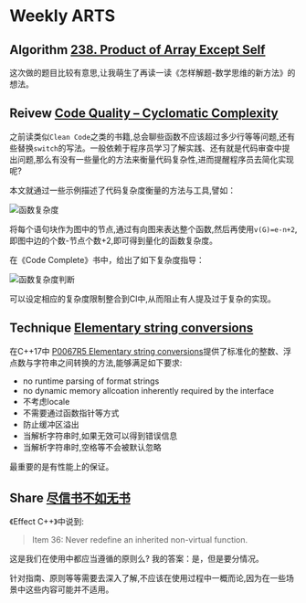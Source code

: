 # Weekly ARTS

## Algorithm [238. Product of Array Except Self](ProductOfArrayExceptSelf.md)

这次做的题目比较有意思,让我萌生了再读一读《怎样解题-数学思维的新方法》的想法。

## Reivew [Code Quality – Cyclomatic Complexity](https://blog.feabhas.com/2018/07/code-quality-cyclomatic-complexity/)

之前读类似`Clean Code`之类的书籍,总会聊些函数不应该超过多少行等等问题,还有些替换`switch`的写法。一般依赖于程序员学习了解实践、还有就是代码审查中提出问题,那么有没有一些量化的方法来衡量代码复杂性,进而提醒程序员去简化实现呢?

本文就通过一些示例描述了代码复杂度衡量的方法与工具,譬如：

![函数复杂度](https://i2.wp.com/blog.feabhas.com/wp-content/uploads/2018/07/graph-1.png)

将每个语句块作为图中的节点,通过有向图来表达整个函数,然后再使用`v(G)=e-n+2`,即图中边的个数-节点个数+2,即可得到量化的函数复杂度。

在《Code Complete》书中，给出了如下复杂度指导：

![函数复杂度判断](https://i2.wp.com/blog.feabhas.com/wp-content/uploads/2018/07/table2.png)

可以设定相应的复杂度限制整合到CI中,从而阻止有人提及过于复杂的实现。

## Technique [Elementary string conversions](P0067R5.md)

在C++17中 [P0067R5 Elementary string conversions](http://www.open-std.org/jtc1/sc22/wg21/docs/papers/2016/p0067r5.html)提供了标准化的整数、浮点数与字符串之间转换的方法,能够满足如下要求:

- no runtime parsing of format strings
- no dynamic memory allcoation inherently required by the interface
- 不考虑locale
- 不需要通过函数指针等方式
- 防止缓冲区溢出
- 当解析字符串时,如果无效可以得到错误信息
- 当解析字符串时,空格等不会被默认忽略

最重要的是有性能上的保证。

## Share [尽信书不如无书](AboutEffectiveCppItem36.md)

《Effect C++》中说到:
>Item 36: Never redefine an inherited non-virtual function.

这是我们在使用中都应当遵循的原则么? 我的答案：是，但是要分情况。

针对指南、原则等等需要去深入了解,不应该在使用过程中一概而论,因为在一些场景中这些内容可能并不适用。